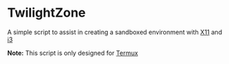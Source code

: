 # TwilightZone

A simple script to assist in creating a sandboxed environment with [X11](https://www.x.org/wiki/) and [i3](https://i3wm.org)

**Note:** This script is only designed for [Termux](https://termux.com)
